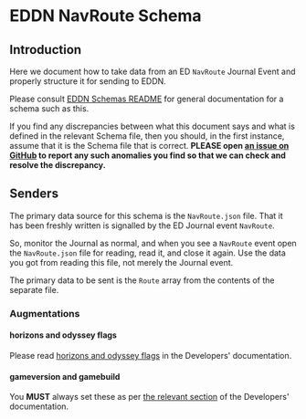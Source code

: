 # EDDN NavRoute Schema

## Introduction
Here we document how to take data from an ED `NavRoute` Journal
Event and properly structure it for sending to EDDN.

Please consult [EDDN Schemas README](./README-EDDN-schemas.md) for general
documentation for a schema such as this.

If you find any discrepancies between what this document says and what is
defined in the relevant Schema file, then you should, in the first instance,
assume that it is the Schema file that is correct.
**PLEASE open
[an issue on GitHub](https://github.com/EDCD/EDDN/issues/new/choose)
to report any such anomalies you find so that we can check and resolve the
discrepancy.**

## Senders
The primary data source for this schema is the `NavRoute.json` file.  That 
it has been freshly written is signalled by the ED Journal event `NavRoute`.

So, monitor the Journal as normal, and when you see a `NavRoute` event open 
the `NavRoute.json` file for reading, read it, and close it again.  Use the 
data you got from reading this file, not merely the Journal event.

The primary data to be sent is the `Route` array from the contents of the 
separate file.

### Augmentations
#### horizons and odyssey flags
Please read [horizons and odyssey flags](../docs/Developers.md#horizons-and-odyssey-flags)
in the Developers' documentation.

#### gameversion and gamebuild
You **MUST** always set these as per [the relevant section](../docs/Developers.md#gameversions-and-gamebuild)
of the Developers' documentation.

